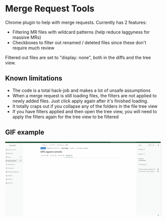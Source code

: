 # Merge Request Tools

Chrome plugin to help with merge requests. Currently has 2 features: 

* Filtering MR files with wildcard patterns (help reduce laggyness for massive MRs)
* Checkboxes to filter out renamed / deleted files since these don't require much review

Filtered out files are set to "display: none", both in the diffs and the tree view.
## Known limitations

* The code is a total hack-job and makes a lot of unsafe assumptions
* When a merge request is still loading files, the filters are not applied to newly added files. Just click apply again after it's finished loading.
* It totally craps out if you collapse any of the folders in the file tree view
* If you have filters applied and then open the tree view, you will need to apply the filters again for the tree view to be filtered
## GIF example

![File filters](image/example.gif)


